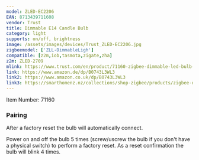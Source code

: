 ```yaml
---
model: ZLED-EC2206
EAN: 8713439711608
vendor: Trust
title: Dimmable E14 Candle Bulb
category: light
supports: on/off, brightness
image: /assets/images/devices/Trust_ZLED-EC2206.jpg
zigbeemodel: ['ZLL-DimmableLigh']
compatible: [z2m,iob,tasmota,zigate,zha]
z2m: ZLED-2709
mlink: https://www.trust.com/en/product/71160-zigbee-dimmable-led-bulb-zled-ec2206
link: https://www.amazon.de/dp/B0743L3WL3
link2: https://www.amazon.co.uk/dp/B0743L3WL3
link3: https://smarthomenz.nz/collections/shop-zigbee/products/zigbee-dimmable-led-bulb-e14-warm-flame
---
```


Item Number: 71160

### Pairing
After a factory reset the bulb will automatically connect.

Power on and off the bulb 5 times (screw/uscrew the bulb if you don't have a physical switch)
to perform a factory reset.
As a reset confirmation the bulb will blink 4 times.
